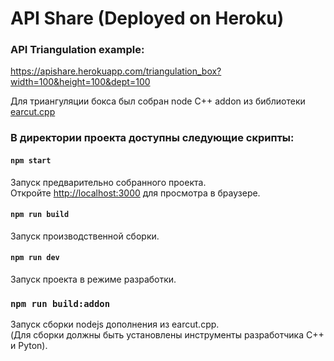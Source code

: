 API Share (Deployed on Heroku)
=====

### API Triangulation example:
https://apishare.herokuapp.com/triangulation_box?width=100&height=100&dept=100

Для триангуляции бокса был собран node C++ addon из библиотеки [earcut.cpp](https://github.com/mapbox/earcut.hpp.git)

### В директории проекта доступны следующие скрипты:

#### `npm start`

Запуск предварительно собранного проекта.\
Откройте [http://localhost:3000](http://localhost:3000) для просмотра в браузере.

#### `npm run build`
Запуск производственной сборки.

#### `npm run dev`
Запуск проекта в режиме разработки.

### `npm run build:addon`
Запуск сборки nodejs дополнения из earcut.cpp.\
(Для сборки должны быть установлены инструменты разработчика С++ и Pyton).